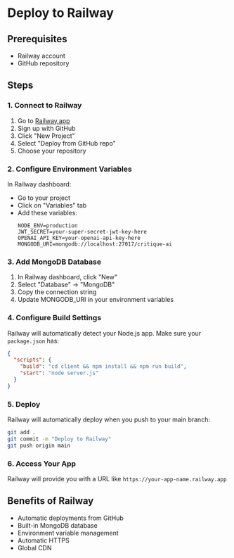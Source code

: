 # Deploy to Railway

## Prerequisites
- Railway account
- GitHub repository

## Steps

### 1. Connect to Railway
1. Go to [Railway.app](https://railway.app)
2. Sign up with GitHub
3. Click "New Project"
4. Select "Deploy from GitHub repo"
5. Choose your repository

### 2. Configure Environment Variables
In Railway dashboard:
- Go to your project
- Click on "Variables" tab
- Add these variables:
  ```
  NODE_ENV=production
  JWT_SECRET=your-super-secret-jwt-key-here
  OPENAI_API_KEY=your-openai-api-key-here
  MONGODB_URI=mongodb://localhost:27017/critique-ai
  ```

### 3. Add MongoDB Database
1. In Railway dashboard, click "New"
2. Select "Database" → "MongoDB"
3. Copy the connection string
4. Update MONGODB_URI in your environment variables

### 4. Configure Build Settings
Railway will automatically detect your Node.js app. Make sure your `package.json` has:
```json
{
  "scripts": {
    "build": "cd client && npm install && npm run build",
    "start": "node server.js"
  }
}
```

### 5. Deploy
Railway will automatically deploy when you push to your main branch:
```bash
git add .
git commit -m "Deploy to Railway"
git push origin main
```

### 6. Access Your App
Railway will provide you with a URL like `https://your-app-name.railway.app`

## Benefits of Railway
- Automatic deployments from GitHub
- Built-in MongoDB database
- Environment variable management
- Automatic HTTPS
- Global CDN
